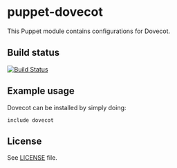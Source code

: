 # puppet-dovecot

This Puppet module contains configurations for Dovecot.

## Build status

[![Build Status](https://travis-ci.org/jpds/puppet-dovecot.svg?branch=master)](https://travis-ci.org/jpds/puppet-dovecot)

## Example usage

Dovecot can be installed by simply doing:

```puppet
include dovecot
```

## License

See [LICENSE](LICENSE) file.
